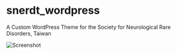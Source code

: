 # snerdt_wordpress
A Custom WordPress Theme for the Society for Neurological Rare Disorders, Taiwan

![Screenshot](https://i.imgur.com/I7UkqkJ.png)
